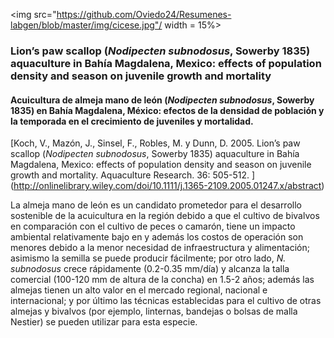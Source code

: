 
<img src="https://github.com/Oviedo24/Resumenes-labgen/blob/master/img/cicese.jpg"/ width = 15%>

### Lion’s paw scallop (*Nodipecten subnodosus*, Sowerby 1835) aquaculture in Bahía Magdalena, Mexico: effects of population density and season on juvenile growth and mortality
#### Acuicultura de almeja mano de león (*Nodipecten subnodosus*, Sowerby 1835) en Bahía Magdalena, México: efectos de la densidad de población y la temporada en el crecimiento de juveniles y mortalidad.

[Koch, V., Mazón, J., Sinsel, F., Robles, M. y  Dunn, D. 2005. Lion’s paw scallop (*Nodipecten subnodosus*, Sowerby 1835) aquaculture in Bahía Magdalena, Mexico: effects of population density and season on juvenile growth and mortality.  Aquaculture Research. 36: 505-512. ] (http://onlinelibrary.wiley.com/doi/10.1111/j.1365-2109.2005.01247.x/abstract)

La almeja mano de león es un candidato prometedor para el desarrollo sostenible de la acuicultura en la región debido a que el cultivo de bivalvos en comparación con el cultivo de peces o camarón, tiene un impacto ambiental relativamente bajo en y además los costos de operación son menores debido a la menor necesidad de infraestructura y alimentación; asimismo la semilla se puede producir fácilmente; por otro lado, *N. subnodosus* crece rápidamente (0.2-0.35 mm/día) y alcanza la talla comercial (100-120 mm de altura de la concha) en 1.5-2 años; además las almejas tienen un alto valor en el mercado regional, nacional e internacional; y por último las técnicas establecidas para el cultivo de otras almejas y bivalvos (por ejemplo, linternas, bandejas o bolsas de malla Nestier) se pueden utilizar para esta especie.
